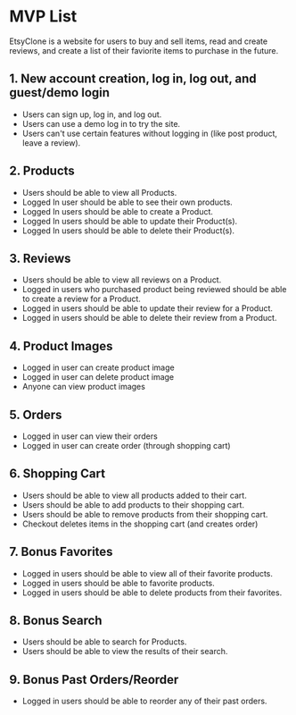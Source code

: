 # MVP List

EtsyClone is a website for users to buy and sell items, read and create reviews, and create a list of their faviorite items to purchase in the future.

## 1. New account creation, log in, log out, and guest/demo login

* Users can sign up, log in, and log out.
* Users can use a demo log in to try the site.
* Users can't use certain features without logging in (like post product, leave a review).

## 2. Products

* Users should be able to view all Products.
* Logged In user should be able to see their own products.
* Logged In users should be able to create a Product.
* Logged In users should be able to update their Product(s).
* Logged In users should be able to delete their Product(s).

## 3. Reviews

* Users should be able to view all reviews on a Product.
* Logged in users who purchased product being reviewed should be able to create a review for a Product.
* Logged in users should be able to update their review for a Product.
* Logged in users should be able to delete their review from a Product.

## 4. Product Images

* Logged in user can create product image
* Logged in user can delete product image
* Anyone can view product images

## 5. Orders

* Logged in user can view their orders
* Logged in user can create order (through shopping cart)

## 6. Shopping Cart

* Users should be able to view all products added to their cart.
* Users should be able to add products to their shopping cart.
* Users should be able to remove products from their shopping cart.
* Checkout deletes items in the shopping cart (and creates order)

## 7. Bonus Favorites

* Logged in users should be able to view all of their favorite products.
* Logged in users should be able to favorite products.
* Logged in users should be able to delete products from their favorites.

## 8. Bonus Search

* Users should be able to search for Products.
* Users should be able to view the results of their search.

## 9. Bonus Past Orders/Reorder
* Logged in users should be able to reorder any of their past orders.
